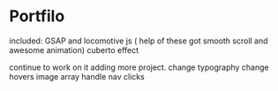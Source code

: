 # Portfilo

included:
  GSAP and locomotive js ( help of these got smooth scroll and awesome animation)
  cuberto effect



continue to work on it adding more project.
  change typography
  change hovers image array 
  handle nav clicks 
